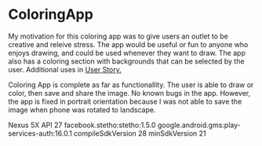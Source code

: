 # ColoringApp
 My motivation for this coloring app was to give users an outlet to be creative and releive stress. The app would be useful or fun to anyone who enjoys drawing, and could be used whenever they want to draw. The app also has a coloring section with backgrounds that can be selected by the user.  Additional uses in [User Story.](userstory.pdf)
 
 Coloring App is complete as far as functionallity. The user is able to draw or color, then save and share the image. 
 No known bugs in the app. However, the app is fixed in portrait orientation because I was not able to save the image when phone was rotated to landscape.
 
 
Nexus 5X API 27 facebook.stetho:stetho:1.5.0 google.android.gms:play-services-auth:16.0.1 compileSdkVersion 28 minSdkVersion 21

